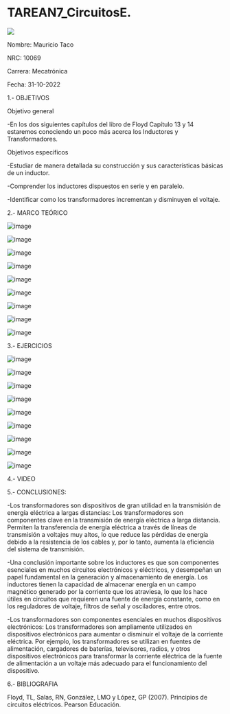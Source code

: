 # TAREAN7_CircuitosE.

![](https://www.espe.edu.ec/wp-content/uploads/2022/01/ESPEtransparente.png)

Nombre: 	Mauricio Taco

NRC:		10069

Carrera: 	Mecatrónica

Fecha: 	31-10-2022

1.- OBJETIVOS

Objetivo general

-En los dos siguientes capítulos del libro de Floyd Capítulo 13 y 14 estaremos conociendo un poco más acerca los Inductores y Transformadores.

Objetivos especificos

-Estudiar de manera detallada su construcción y sus características básicas de un inductor.

-Comprender los inductores dispuestos en serie y en paralelo.

-Identificar como los transformadores incrementan y disminuyen el voltaje.

2.- MARCO TEÓRICO

![image](https://user-images.githubusercontent.com/116677544/219502770-d8fe8e51-a900-4b32-b0a6-16e398a4d19d.png)

![image](https://user-images.githubusercontent.com/116677544/219502819-e71993a3-b960-4830-937d-eecccd2d5f56.png)

![image](https://user-images.githubusercontent.com/116677544/219502899-010b2184-b142-4f4b-8c9d-119f088d550d.png)

![image](https://user-images.githubusercontent.com/116677544/219502965-55d29bb1-64f3-4ba1-8258-478902848757.png)

![image](https://user-images.githubusercontent.com/116677544/219503002-a47921d3-4f80-4b2a-9bfe-e6026864b654.png)

![image](https://user-images.githubusercontent.com/116677544/219503188-6620f546-50b0-4e19-80c2-28e7b190fd19.png)

![image](https://user-images.githubusercontent.com/116677544/219503243-a8a0c38b-0b11-48f0-99e2-b519c1239215.png)

![image](https://user-images.githubusercontent.com/116677544/219503283-1ab5e56b-2453-4ded-899f-07647a645b40.png)

![image](https://user-images.githubusercontent.com/116677544/219503343-c036a6ed-dc5f-4cad-86d7-964c9b46197f.png)

3.- EJERCICIOS

![image](https://user-images.githubusercontent.com/116677544/219513917-26602700-e331-4ec6-9493-721bb88c34b0.png)

![image](https://user-images.githubusercontent.com/116677544/219513944-41ef4c37-3aec-4a82-b9a0-c4a51b7b9423.png)

![image](https://user-images.githubusercontent.com/116677544/219513971-0639b664-d72a-48af-b3ec-3eac9aabf566.png)

![image](https://user-images.githubusercontent.com/116677544/219514008-ee75251b-1026-4c14-a336-b769982c7c93.png)

![image](https://user-images.githubusercontent.com/116677544/219514036-2fcc0895-db70-47cd-a897-6456fb8e67fa.png)

![image](https://user-images.githubusercontent.com/116677544/219514094-3cf4acdf-c7c8-4f8c-8668-de8ac9f7a67d.png)

![image](https://user-images.githubusercontent.com/116677544/219514124-ae33bc1e-5be7-4dce-84b4-dec174ce952f.png)

![image](https://user-images.githubusercontent.com/116677544/219514156-db4e1a2b-42ec-462e-9c56-d1d838f7296e.png)

![image](https://user-images.githubusercontent.com/116677544/219514176-76836952-df16-43a8-af20-d9de384dbc0a.png)


4.- VIDEO

5.- CONCLUSIONES:

-Los transformadores son dispositivos de gran utilidad en la transmisión de energía eléctrica a largas distancias: Los transformadores son componentes clave en la transmisión de energía eléctrica a larga distancia. Permiten la transferencia de energía eléctrica a través de líneas de transmisión a voltajes muy altos, lo que reduce las pérdidas de energía debido a la resistencia de los cables y, por lo tanto, aumenta la eficiencia del sistema de transmisión.

-Una conclusión importante sobre los inductores es que son componentes esenciales en muchos circuitos electrónicos y eléctricos, y desempeñan un papel fundamental en la generación y almacenamiento de energía. Los inductores tienen la capacidad de almacenar energía en un campo magnético generado por la corriente que los atraviesa, lo que los hace útiles en circuitos que requieren una fuente de energía constante, como en los reguladores de voltaje, filtros de señal y osciladores, entre otros.

-Los transformadores son componentes esenciales en muchos dispositivos electrónicos: Los transformadores son ampliamente utilizados en dispositivos electrónicos para aumentar o disminuir el voltaje de la corriente eléctrica. Por ejemplo, los transformadores se utilizan en fuentes de alimentación, cargadores de baterías, televisores, radios, y otros dispositivos electrónicos para transformar la corriente eléctrica de la fuente de alimentación a un voltaje más adecuado para el funcionamiento del dispositivo.

6.- BIBLIOGRAFIA

Floyd, TL, Salas, RN, González, LMO y López, GP (2007). Principios de circuitos eléctricos. Pearson Educación.
